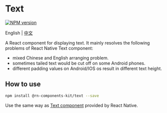 # Text

[![NPM version](https://img.shields.io/npm/v/@rn-components-kit/text.svg)](https://www.npmjs.com/package/@rn-components-kit/text)

English | [中文](./README.zh-CN.md)

A React component for displaying text. It mainly resolves the following problems of React Native Text component:

- mixed Chinese and English arranging problem. 
- sometimes tailed text would be cut off on some Android phones.
- different padding values on Android/IOS os result in different text height.

## How to use

```bash
npm install @rn-components-kit/text --save
```

Use the same way as [Text component](https://facebook.github.io/react-native/docs/text) provided by React Native.